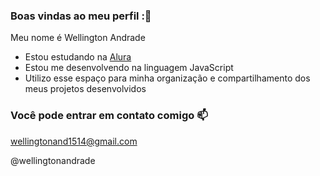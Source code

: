### Boas vindas ao meu perfil :🚗

Meu nome é Wellington Andrade

- Estou estudando na [Alura](https://www.alura.com.br)
- Estou me desenvolvendo na linguagem JavaScript
- Utilizo esse espaço para minha organização e compartilhamento dos meus projetos desenvolvidos

### Você pode entrar em contato comigo 📫

wellingtonand1514@gmail.com

@wellingtonandrade
